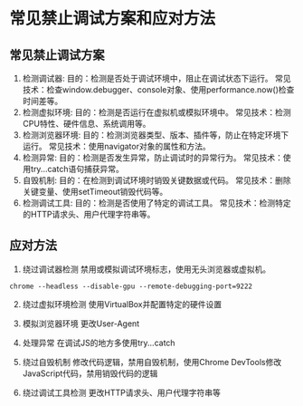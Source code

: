 # 常见禁止调试方案和应对方法

## 常见禁止调试方案

1. 检测调试器:
目的：检测是否处于调试环境中，阻止在调试状态下运行。
常见技术：检查window.debugger、console对象、使用performance.now()检查时间差等。
1. 检测虚拟环境:
目的：检测是否运行在虚拟机或模拟环境中。
常见技术：检测CPU特性、硬件信息、系统调用等。
1. 检测浏览器环境:
目的：检测浏览器类型、版本、插件等，防止在特定环境下运行。
常见技术：使用navigator对象的属性和方法。
1. 检测异常:
目的：检测是否发生异常，防止调试时的异常行为。
常见技术：使用try...catch语句捕获异常。
1. 自毁机制:
目的：在检测到调试环境时销毁关键数据或代码。
常见技术：删除关键变量、使用setTimeout销毁代码等。
1. 检测调试工具:
目的：检测是否使用了特定的调试工具。
常见技术：检测特定的HTTP请求头、用户代理字符串等。


## 应对方法
1. 绕过调试器检测
禁用或模拟调试环境标志，使用无头浏览器或虚拟机。

```
chrome --headless --disable-gpu --remote-debugging-port=9222
```
2. 绕过虚拟环境检测
使用VirtualBox并配置特定的硬件设置

3. 模拟浏览器环境
   更改User-Agent

4. 处理异常
   在调试JS的地方多使用try...catch

5. 绕过自毁机制
修改代码逻辑，禁用自毁机制，使用Chrome DevTools修改JavaScript代码，禁用销毁代码的逻辑

6. 绕过调试工具检测
   更改HTTP请求头、用户代理字符串等

   